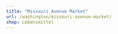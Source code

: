 ```yaml
---
title: "Missouri Avenue Market"
url: /washington/missouri-avenue-market/
shop: Lebensmittel
---
```

